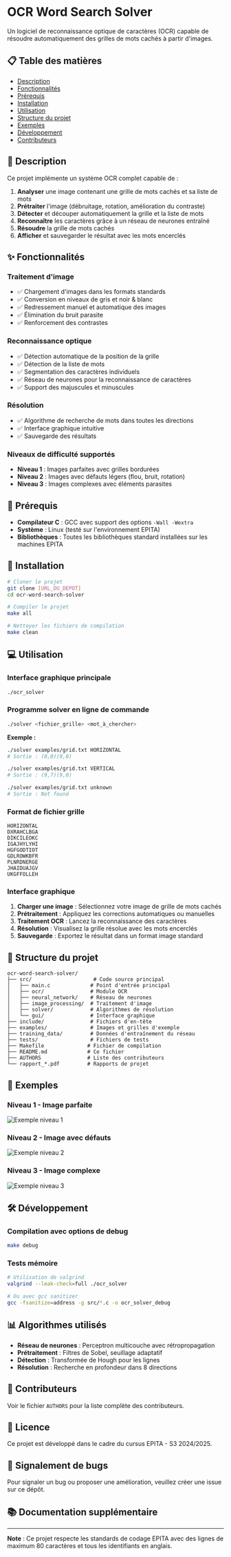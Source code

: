 # OCR Word Search Solver

Un logiciel de reconnaissance optique de caractères (OCR) capable de résoudre automatiquement des grilles de mots cachés à partir d'images.

## 📋 Table des matières

- [Description](#description)
- [Fonctionnalités](#fonctionnalités)
- [Prérequis](#prérequis)
- [Installation](#installation)
- [Utilisation](#utilisation)
- [Structure du projet](#structure-du-projet)
- [Exemples](#exemples)
- [Développement](#développement)
- [Contributeurs](#contributeurs)

## 🎯 Description

Ce projet implémente un système OCR complet capable de :
1. **Analyser** une image contenant une grille de mots cachés et sa liste de mots
2. **Prétraiter** l'image (débruitage, rotation, amélioration du contraste)
3. **Détecter** et découper automatiquement la grille et la liste de mots
4. **Reconnaître** les caractères grâce à un réseau de neurones entraîné
5. **Résoudre** la grille de mots cachés
6. **Afficher** et sauvegarder le résultat avec les mots encerclés

## ✨ Fonctionnalités

### Traitement d'image
- ✅ Chargement d'images dans les formats standards
- ✅ Conversion en niveaux de gris et noir & blanc
- ✅ Redressement manuel et automatique des images
- ✅ Élimination du bruit parasite
- ✅ Renforcement des contrastes

### Reconnaissance optique
- ✅ Détection automatique de la position de la grille
- ✅ Détection de la liste de mots
- ✅ Segmentation des caractères individuels
- ✅ Réseau de neurones pour la reconnaissance de caractères
- ✅ Support des majuscules et minuscules

### Résolution
- ✅ Algorithme de recherche de mots dans toutes les directions
- ✅ Interface graphique intuitive
- ✅ Sauvegarde des résultats

### Niveaux de difficulté supportés
- **Niveau 1** : Images parfaites avec grilles bordurées
- **Niveau 2** : Images avec défauts légers (flou, bruit, rotation)
- **Niveau 3** : Images complexes avec éléments parasites

## 🔧 Prérequis

- **Compilateur C** : GCC avec support des options `-Wall -Wextra`
- **Système** : Linux (testé sur l'environnement EPITA)
- **Bibliothèques** : Toutes les bibliothèques standard installées sur les machines EPITA

## 🚀 Installation

```bash
# Cloner le projet
git clone [URL_DU_DEPOT]
cd ocr-word-search-solver

# Compiler le projet
make all

# Nettoyer les fichiers de compilation
make clean
```

## 💻 Utilisation

### Interface graphique principale
```bash
./ocr_solver
```

### Programme solver en ligne de commande
```bash
./solver <fichier_grille> <mot_à_chercher>
```

**Exemple :**
```bash
./solver examples/grid.txt HORIZONTAL
# Sortie : (0,0)(9,0)

./solver examples/grid.txt VERTICAL
# Sortie : (9,7)(9,0)

./solver examples/grid.txt unknown
# Sortie : Not found
```

### Format de fichier grille
```
HORIZONTAL
DXRAHCLBGA
DIKCILEOKC
IGAJHYLYHI
HGFGODTIOT
GDLROWKBFR
PLNRDNERGE
JHAIDUAJGV
UKGFFOLLEH
```

### Interface graphique
1. **Charger une image** : Sélectionnez votre image de grille de mots cachés
2. **Prétraitement** : Appliquez les corrections automatiques ou manuelles
3. **Traitement OCR** : Lancez la reconnaissance des caractères
4. **Résolution** : Visualisez la grille résolue avec les mots encerclés
5. **Sauvegarde** : Exportez le résultat dans un format image standard

## 📁 Structure du projet

```
ocr-word-search-solver/
├── src/                    # Code source principal
│   ├── main.c             # Point d'entrée principal
│   ├── ocr/               # Module OCR
│   ├── neural_network/    # Réseau de neurones
│   ├── image_processing/  # Traitement d'image
│   ├── solver/            # Algorithmes de résolution
│   └── gui/               # Interface graphique
├── include/               # Fichiers d'en-tête
├── examples/              # Images et grilles d'exemple
├── training_data/         # Données d'entraînement du réseau
├── tests/                 # Fichiers de tests
├── Makefile              # Fichier de compilation
├── README.md             # Ce fichier
├── AUTHORS               # Liste des contributeurs
└── rapport_*.pdf         # Rapports de projet
```

## 📸 Exemples

### Niveau 1 - Image parfaite
![Exemple niveau 1](examples/level1_example.png)

### Niveau 2 - Image avec défauts
![Exemple niveau 2](examples/level2_example.png)

### Niveau 3 - Image complexe
![Exemple niveau 3](examples/level3_example.png)

## 🛠️ Développement

### Compilation avec options de debug
```bash
make debug
```

### Tests mémoire
```bash
# Utilisation de valgrind
valgrind --leak-check=full ./ocr_solver

# Ou avec gcc sanitizer
gcc -fsanitize=address -g src/*.c -o ocr_solver_debug
```

## 📊 Algorithmes utilisés

- **Réseau de neurones** : Perceptron multicouche avec rétropropagation
- **Prétraitement** : Filtres de Sobel, seuillage adaptatif
- **Détection** : Transformée de Hough pour les lignes
- **Résolution** : Recherche en profondeur dans 8 directions

## 🤝 Contributeurs

Voir le fichier `AUTHORS` pour la liste complète des contributeurs.

## 📄 Licence

Ce projet est développé dans le cadre du cursus EPITA - S3 2024/2025.

## 🐛 Signalement de bugs

Pour signaler un bug ou proposer une amélioration, veuillez créer une issue sur ce dépôt.

## 📚 Documentation supplémentaire


---

**Note** : Ce projet respecte les standards de codage EPITA avec des lignes de maximum 80 caractères et tous les identifiants en anglais.
